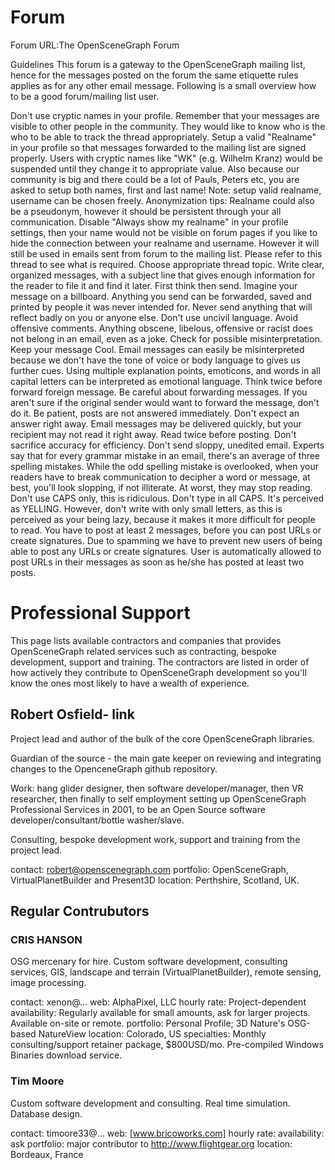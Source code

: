 # Forum

Forum URL:The OpenSceneGraph Forum

Guidelines
This forum is a gateway to the OpenSceneGraph mailing list, hence for the messages posted on the forum the same etiquette rules applies as for any other email message. Following is a small overview how to be a good forum/mailing list user.

Don't use cryptic names in your profile.
Remember that your messages are visible to other people in the community. They would like to know who is the who to be able to track the thread appropriately. Setup a valid "Realname" in your profile so that messages forwarded to the mailing list are signed properly. Users with cryptic names like "WK" (e.g. Wilhelm Kranz) would be suspended until they change it to appropriate value. Also because our community is big and there could be a lot of Pauls, Peters etc, you are asked to setup both names, first and last name!
Note: setup valid realname, username can be chosen freely.
Anonymization tips: Realname could also be a pseudonym, however it should be persistent through your all communication. Disable "Always show my realname" in your profile settings, then your name would not be visible on forum pages if you like to hide the connection between your realname and username. However it will still be used in emails sent from forum to the mailing list. Please refer to this thread to see what is required.
Choose appropriate thread topic.
Write clear, organized messages, with a subject line that gives enough information for the reader to file it and find it later.
First think then send.
Imagine your message on a billboard. Anything you send can be forwarded, saved and printed by people it was never intended for. Never send anything that will reflect badly on you or anyone else.
Don't use uncivil language.
Avoid offensive comments. Anything obscene, libelous, offensive or racist does not belong in an email, even as a joke.
Check for possible misinterpretation.
Keep your message Cool. Email messages can easily be misinterpreted because we don't have the tone of voice or body language to gives us further cues. Using multiple explanation points, emoticons, and words in all capital letters can be interpreted as emotional language.
Think twice before forward foreign message.
Be careful about forwarding messages. If you aren't sure if the original sender would want to forward the message, don't do it.
Be patient, posts are not answered immediately.
Don't expect an answer right away. Email messages may be delivered quickly, but your recipient may not read it right away.
Read twice before posting.
Don't sacrifice accuracy for efficiency. Don't send sloppy, unedited email. Experts say that for every grammar mistake in an email, there's an average of three spelling mistakes. While the odd spelling mistake is overlooked, when your readers have to break communication to decipher a word or message, at best, you'll look slopping, if not illiterate. At worst, they may stop reading.
Don't use CAPS only, this is ridiculous.
Don't type in all CAPS. It's perceived as YELLING. However, don't write with only small letters, as this is perceived as your being lazy, because it makes it more difficult for people to read.
You have to post at least 2 messages, before you can post URLs or create signatures.
Due to spamming we have to prevent new users of being able to post any URLs or create signatures. User is automatically allowed to post URLs in their messages as soon as he/she has posted at least two posts.

# Professional Support

This page lists available contractors and companies that provides OpenSceneGraph related services such as contracting, bespoke development, support and training. The contractors are listed in order of how actively they contribute to OpenSceneGraph development so you'll know the ones most likely to have a wealth of experience.

## Robert Osfield- link
Project lead and author of the bulk of the core OpenSceneGraph libraries.

Guardian of the source - the main gate keeper on reviewing and integrating changes to the OpenceneGraph github repository.

Work: hang glider designer, then software developer/manager, then VR researcher, then finally to self employment setting up OpenSceneGraph Professional Services in 2001, to be an Open Source software developer/consultant/bottle washer/slave.

Consulting, bespoke development work, support and training from the project lead.

contact: robert@openscenegraph.com
portfolio: OpenSceneGraph, VirtualPlanetBuilder and Present3D
location: Perthshire, Scotland, UK.

## Regular Contrubutors
### CRIS HANSON
OSG mercenary for hire. Custom software development, consulting services, GIS, landscape and terrain (VirtualPlanetBuilder), remote sensing, image processing.

contact: xenon@…
web: AlphaPixel, LLC
hourly rate: Project-dependent
availability: Regularly available for small amounts, ask for larger projects. Available on-site or remote.
portfolio: Personal Profile; 3D Nature's OSG-based NatureView
location: Colorado, US
specialties: Monthly consulting/support retainer package, $800USD/mo. Pre-compiled Windows Binaries download service.
 
### Tim Moore

Custom software development and consulting. Real time simulation. Database design.

contact: timoore33@…
web: [www.bricoworks.com]
hourly rate:
availability: ask
portfolio: major contributor to http://www.flightgear.org
location: Bordeaux, France
